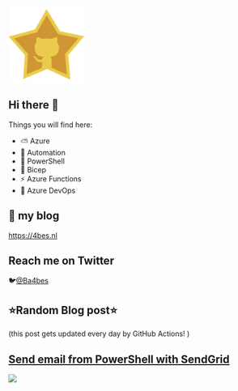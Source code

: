 ![Github Star](Assets/github-stars-logo_Color.png)

## Hi there 👋

Things you will find here:
- ⛅ Azure
- 🚗 Automation
- 🐚 PowerShell
- 💪 Bicep
- ⚡ Azure Functions
- 🚀 Azure DevOps


## 📝 my blog
<https://4bes.nl>

## Reach me on Twitter
🐦[@Ba4bes](https://twitter.com/Ba4bes)

<!---
- 🔭 I’m currently working on ...
- 🌱 I’m currently learning ...
- 👯 I’m looking to collaborate on ...
- 🤔 I’m looking for help with ...
- 💬 Ask me about ...
- 📫 How to reach me: ...
- 😄 Pronouns: ...
- ⚡ Fun fact: I have a standard poodle 🐩

-->

## ⭐Random Blog post⭐

(this post gets updated every day by GitHub Actions! )

<!-- Link -->
## [Send email from PowerShell with SendGrid](https://4bes.nl/2020/01/19/send-email-from-powershell-with-sendgrid/)

<a href="https://4bes.nl/2020/01/19/send-email-from-powershell-with-sendgrid/"><img src="https://4bes.nl/2018/10/16/script-download-and-install-powershell-core/" height="250px"></a>

